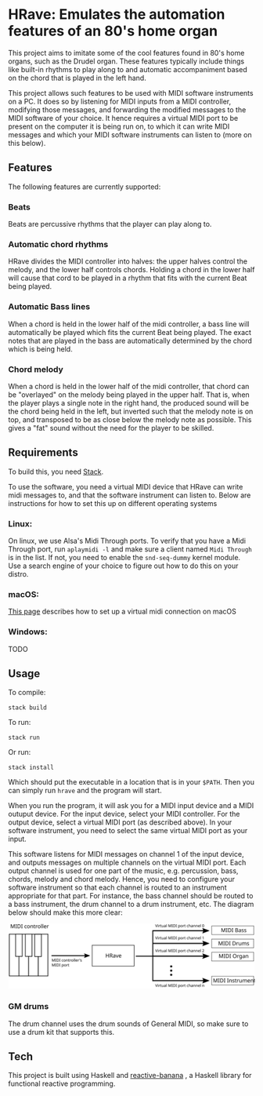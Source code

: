 # HRave: Emulates the automation features of an 80's home organ

This project aims to imitate some of the cool features found in 80's home
organs, such as the Drudel organ. These features typically include things like
built-in rhythms to play along to and automatic accompaniment based on the chord
that is played in the left hand.

This project allows such features to be used with MIDI software instruments on
a PC. It does so by listening for MIDI inputs from a MIDI controller, modifying
those messages, and forwarding the modified messages to the MIDI software of
your choice. It hence requires a virtual MIDI port to be present on the computer
it is being run on, to which it can write MIDI messages and which your MIDI
software instruments can listen to (more on this below).

## Features

The following features are currently supported:

### Beats

Beats are percussive rhythms that the player can play along to.

### Automatic chord rhythms

HRave divides the MIDI controller into halves: the upper halves control the
melody, and the lower half controls chords. Holding a chord in the lower half
will cause that cord to be played in a rhythm that fits with the current Beat
being played.

### Automatic Bass lines

When a chord is held in the lower half of the midi controller, a bass line will
automatically be played which fits the current Beat being played. The exact
notes that are played in the bass are automatically determined by the chord
which is being held.

### Chord melody

When a chord is held in the lower half of the midi controller, that chord can be
"overlayed" on the melody being played in the upper half. That is, when the
player plays a single note in the right hand, the produced sound will be the
chord being held in the left, but inverted such that the melody note is on top,
and transposed to be as close below the melody note as possible. This gives a
"fat" sound without the need for the player to be skilled.

## Requirements

To build this, you need
[Stack](https://docs.haskellstack.org/en/stable/README/).

To use the software, you need a virtual MIDI device that HRave can write midi
messages to, and that the software instrument can listen to. Below are
instructions for how to set this up on different operating systems

### Linux:

On linux, we use Alsa's Midi Through ports. To verify that you have a Midi
Through port, run `aplaymidi -l` and make sure a client named `Midi Through` is
in the list. If not, you need to enable the `snd-seq-dummy` kernel module. Use a
search engine of your choice to figure out how to do this on your distro.

### macOS:

[This page](https://feelyoursound.com/setup-midi-os-x/) describes how to set up
a virtual midi connection on macOS

### Windows:

TODO

## Usage

To compile:

```
stack build
```

To run:
```
stack run
```

Or run:

```
stack install
```

Which should put the executable in a location that is in your `$PATH`. Then you
can simply run `hrave` and the program will start.

When you run the program, it will ask you for a MIDI input device and a MIDI
outuput device. For the input device, select your MIDI controller. For the
output device, select a virtual MIDI port (as described above). In your software
instrument, you need to select the same virtual MIDI port as your input.

This software listens for MIDI messages on channel 1 of the input device, and
outputs messages on multiple channels on the virtual MIDI port. Each output
channel is used for one part of the music, e.g. percussion, bass, chords, melody
and chord melody. Hence, you need to configure your software instrument so that
each channel is routed to an instrument appropriate for that part. For instance,
the bass channel should be routed to a bass instrument, the drum channel to a
drum instrument, etc. The diagram below should make this more clear:

![Connection diagram](connection_diagram.svg)

### GM drums

The drum channel uses the drum sounds of General MIDI, so make sure to use a
drum kit that supports this.

## Tech

This project is built using Haskell and [reactive-banana](https://hackage.haskell.org/package/reactive-banana)
, a Haskell library for functional reactive programming.
